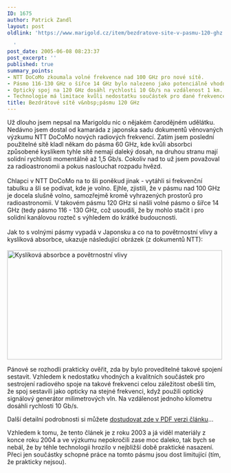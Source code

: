 ```yaml
---
ID: 1675
author: Patrick Zandl
layout: post
oldlink: 'https://www.marigold.cz/item/bezdratove-site-v-pasmu-120-ghz

  '
post_date: 2005-06-08 08:23:37
post_excerpt: ''
published: true
summary_points:
- NTT DoCoMo zkoumala volné frekvence nad 100 GHz pro nové sítě.
- Pásmo 116-130 GHz o šířce 14 GHz bylo nalezeno jako potenciálně vhodné.
- Optický spoj na 120 GHz dosáhl rychlosti 10 Gb/s na vzdálenost 1 km.
- Technologie má limitace kvůli nedostatku součástek pro dané frekvence.
title: Bezdrátové sítě v&nbsp;pásmu 120 GHz
---
```


<p>Už dlouho jsem nepsal na Marigoldu nic o nějakém čarodějném
udělátku. Nedávno jsem dostal od kamaráda z japonska sadu dokumentů
věnovaných výzkumu NTT DoCoMo nových radiových frekvencí. Zatím jsem
poslední použitelné sítě kladl někam do pásma 60 GHz, kde kvůli
absorbci způsobené kyslíkem tyhle sítě nemají daleký dosah, na druhou
stranu mají solidní rychlosti momentálně až 1,5 Gb/s. Cokoliv nad to už
jsem považoval za radioastronomii a pokus naslouchat rozpadu hvězd. <br />
<br />
Chlapci v NTT DoCoMo na to šli poněkud jinak - vytáhli si frekvenční
tabulku a šli se podívat, kde je volno. Ejhle, zjistili, že v pásmu nad
100 GHz je docela slušně volno, samozřejmě kromě vyhrazených prostorů
pro radioastronomii. V takovém pásmu 120 GHz si našli volné pásmo o
šířce 14 GHz (tedy pásmo 116 - 130 GHz, což usoudili, že by mohlo
stačit i pro solidní kanálovou rozteč s výhledem do krátké budoucnosti.
<br />
<br />
Jak to s volnými pásmy vypadá v Japonsku a co na to povětrnostní vlivy
a kyslíková absorbce, ukazuje následující obrázek (z dokumentů NTT):<br />
<br />
<img src="/wp-content/uploads/20050608-sit120ghz.png" alt="Kyslíková absorbce a povětrnostní vlivy" width="500" height="254" />
</p>

<p>Pánové se rozhodli prakticky ověřit, zda by bylo proveditelné takové spojení sestavit. Vzhledem k nedostatku vhodných a kvalitních součástek pro sestrojení radiového spoje na takové frekvenci celou záležitost obešli tím, že spoj sestavili jako opticky na stejné frekvenci, když použili optický signálový generátor milimetrových vln. Na vzdálenost jednoho kilometru dosáhli rychlosti 10 Gb/s. </p>

<p>Další detailní podrobnosti si můžete <a href="http://copilot.caltech.edu/classes/ee243/HirataA_JLT21_10.pdf">dostudovat zde v PDF verzi článku</a>...</p>

<p>Vzhledem k tomu, že tento článek je z roku 2003 a já viděl materiály z konce roku 2004 a ve výzkumu nepokročili zase moc daleko, tak bych se nebál, že by téhle technologii hrozilo v nejbližší době praktické nasazení. Přeci jen součástky schopné práce na tomto pásmu jsou dost limitující (tím, že prakticky nejsou).
</p>